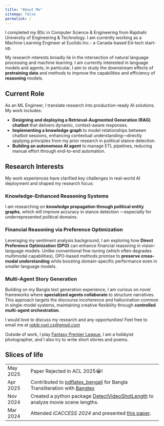```yaml
---
title: "About Me"
sitemap: false
permalink: /
---
```


<link href="https://cdn.jsdelivr.net/npm/bootstrap-icons/font/bootstrap-icons.css" rel="stylesheet">
<link rel="stylesheet" href="../assets/style.css">

I completed my BSc in Computer Science & Engineering from Rajshahi University of Engineering & Technology. I am currently working as a Machine Learning Engineer at Euclido.Inc.- a Canada-based Ed-tech start-up. 

My research interests broadly lie in the intersection of natural language processing and machine learning. I am currently interested in language models and agents; in particular, I aim to study the downstream effects of **pretraining data** and methods to improve the capabilities and efficiency of **reasoning** models. 

## Current Role  
As an ML Engineer, I translate research into production-ready AI solutions. My work includes:  

- **Designing and deploying a Retrieval-Augmented Generation (RAG) chatbot** that delivers dynamic, context-aware responses.  
- **Implementing a knowledge graph** to model relationships between chatbot sessions, enhancing contextual understanding—directly applying principles from my prior research in political stance detection.  
- **Building an autonomous AI agent** to manage ETL pipelines, reducing manual effort through end-to-end automation.  

## Research Interests 
My work experiences have clarified key challenges in real-world AI deployment and shaped my research focus:  

### Knowledge-Enhanced Reasoning Systems  
I am researching on **knowledge propagation through political entity graphs**, which will improve accuracy in stance detection —especially for underrepresented political domains.

### Financial Reasoning via Preference Optimization  
Leveraging my sentiment analysis background, I am exploring how **Direct Preference Optimization (DPO)** can enhance financial reasoning in vision-language models. Unlike conventional fine-tuning (which often degrades multimodal capabilities), DPO-based methods promise to **preserve cross-modal understanding** while boosting domain-specific performance even in smaller language models.  

### Multi-Agent Story Generation  
Building on my Bangla text generation experience, I am curious on novel frameworks where **specialized agents collaborate** to structure narratives. This approach targets the discourse incoherence and hallucination common in single-model systems, maintaining creative flexibility through **controlled multi-agent orchestration**.
<!-- 
Below are a few questions I am interested in:

<p class="header">Data:</p>
<ul>
<li>How does pretraining data influence language models as sources of knowledge? <a href="https://arxiv.org/abs/2403.12958">Dated Data</a></li>
<li>Can we attribute content generated by models back to their pretraining corpus?</li>
<li>How do we best correct misalignments arising from knowledge conflicts in models' pretraining data?</li>
</ul>
	
<p class="header">Reasoning:</p>
<ul>
<li>Can we make reasoning models more efficient by shifting away from a discrete token space and perform reasoning in continuous latent space? <a href="https://arxiv.org/abs/2412.13171">Compressed Chain of Thought</a></li>
<li>How much better would reasoning models be if trained with process rewards rather than just outcome rewards?</li>
<li>How can we construct environments with verifiable rewards and/or induce structure into reasoning chains to make models more capabale and efficient?</li>
</ul>
-->
I would love to discuss my research and any opportunities! Feel free to email me at *rakib.ruet.cs@gmail.com*

Outside of work, I play <a href="https://fantasy.premierleague.com/entry/1519949/event/1">Fantasy Premier League</a>, I am a hobbyist photographer, and I also try to write short stories and poems.

Slices of life
---
 
<table>
	<tr>
		<td width="15%">May 2025</td><td>Paper Rejected in ACL 2025😭!</td>
  	</tr>
	<tr>
		<td width="15%">Apr 2025</td><td>Contributed to <a href="https://github.com/aritraghsh09/pdflatex_bengali">pdflatex_bengali</a> for Bangla Transliteration with <a href="https://medium.com/@rakib1703115/writing-bangla-in-pdflatex-now-made-easy-53e43ab6f172">Bangtex</a> </td>
  	</tr>
	<tr>
		<td width="15%">Nov 2024</td><td>Created a python package <a href="https://pypi.org/project/DetectVideoShotLength/">DetectVideoShotLength</a> to analyze movie scene lengths.</td>
  	</tr>
<!-- 	<tr>
		<td width="15%">Oct 2024</td><td>Attended CoLM 2024 and presented Dated Data <b>(Outstanding Paper Award, 0.4% <i class="bi bi-trophy"></i>)</b></td>
	</tr>
	<tr>
		<td width="15%">Jul 2024</td><td>Dated Data accepted to CoLM 2024!</td>
	</tr> -->
	<tr>
		<td width="15%">Mar 2024</td><td>Attended <i>iCACCESS 2024</i> and presented <a href="https://ieeexplore.ieee.org/document/10499554">this paper</a>.
		</td>
	</tr>
</table>
